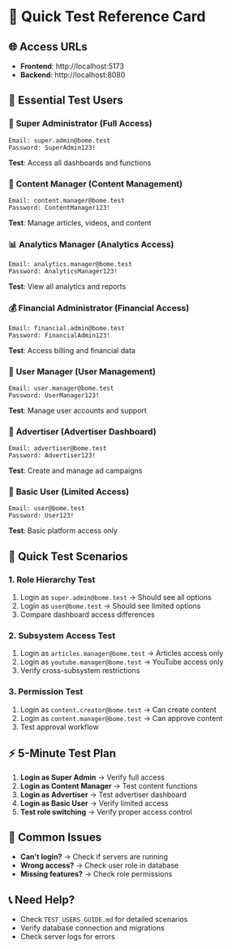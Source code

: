 # 🚀 Quick Test Reference Card

## 🌐 Access URLs
- **Frontend**: http://localhost:5173
- **Backend**: http://localhost:8080

## 🔑 Essential Test Users

### 👑 **Super Administrator** (Full Access)
```
Email: super.admin@bome.test
Password: SuperAdmin123!
```
**Test**: Access all dashboards and functions

### 📝 **Content Manager** (Content Management)
```
Email: content.manager@bome.test
Password: ContentManager123!
```
**Test**: Manage articles, videos, and content

### 📊 **Analytics Manager** (Analytics Access)
```
Email: analytics.manager@bome.test
Password: AnalyticsManager123!
```
**Test**: View all analytics and reports

### 💰 **Financial Administrator** (Financial Access)
```
Email: financial.admin@bome.test
Password: FinancialAdmin123!
```
**Test**: Access billing and financial data

### 👥 **User Manager** (User Management)
```
Email: user.manager@bome.test
Password: UserManager123!
```
**Test**: Manage user accounts and support

### 🎯 **Advertiser** (Advertiser Dashboard)
```
Email: advertiser@bome.test
Password: Advertiser123!
```
**Test**: Create and manage ad campaigns

### 👤 **Basic User** (Limited Access)
```
Email: user@bome.test
Password: User123!
```
**Test**: Basic platform access only

## 🧪 Quick Test Scenarios

### 1. **Role Hierarchy Test**
1. Login as `super.admin@bome.test` → Should see all options
2. Login as `user@bome.test` → Should see limited options
3. Compare dashboard access differences

### 2. **Subsystem Access Test**
1. Login as `articles.manager@bome.test` → Articles access only
2. Login as `youtube.manager@bome.test` → YouTube access only
3. Verify cross-subsystem restrictions

### 3. **Permission Test**
1. Login as `content.creator@bome.test` → Can create content
2. Login as `content.manager@bome.test` → Can approve content
3. Test approval workflow

## ⚡ 5-Minute Test Plan

1. **Login as Super Admin** → Verify full access
2. **Login as Content Manager** → Test content functions
3. **Login as Advertiser** → Test advertiser dashboard
4. **Login as Basic User** → Verify limited access
5. **Test role switching** → Verify proper access control

## 🚨 Common Issues

- **Can't login?** → Check if servers are running
- **Wrong access?** → Check user role in database
- **Missing features?** → Check role permissions

## 📞 Need Help?

- Check `TEST_USERS_GUIDE.md` for detailed scenarios
- Verify database connection and migrations
- Check server logs for errors 